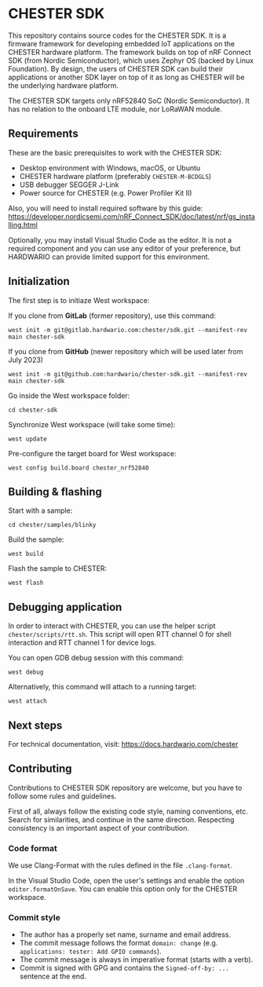 # CHESTER SDK

This repository contains source codes for the CHESTER SDK. It is a firmware framework for developing embedded IoT applications on the CHESTER hardware platform. The framework builds on top of nRF Connect SDK (from Nordic Semiconductor), which uses Zephyr OS (backed by Linux Foundation). By design, the users of CHESTER SDK can build their applications or another SDK layer on top of it as long as CHESTER will be the underlying hardware platform.

The CHESTER SDK targets only nRF52840 SoC (Nordic Semiconductor). It has no relation to the onboard LTE module, nor LoRaWAN module.

## Requirements

These are the basic prerequisites to work with the CHESTER SDK:

* Desktop environment with Windows, macOS, or Ubuntu
* CHESTER hardware platform (preferably `CHESTER-M-BCDGLS`)
* USB debugger SEGGER J-Link
* Power source for CHESTER (e.g. Power Profiler Kit II)

Also, you will need to install required software by this guide:
https://developer.nordicsemi.com/nRF_Connect_SDK/doc/latest/nrf/gs_installing.html

Optionally, you may install Visual Studio Code as the editor. It is not a required component and you can use any editor of your preference, but HARDWARIO can provide limited support for this environment.

## Initialization

The first step is to initiaze West workspace:

If you clone from **GitLab** (former repository), use this command:
```
west init -m git@gitlab.hardwario.com:chester/sdk.git --manifest-rev main chester-sdk
```

If you clone from **GitHub** (newer repository which will be used later from July 2023)
```
west init -m git@github.com:hardwario/chester-sdk.git --manifest-rev main chester-sdk
```

Go inside the West workspace folder:

```
cd chester-sdk
```

Synchronize West workspace (will take some time):

```
west update
```

Pre-configure the target board for West workspace:

```
west config build.board chester_nrf52840
```

## Building & flashing

Start with a sample:

```
cd chester/samples/blinky
```

Build the sample:

```
west build
```

Flash the sample to CHESTER:

```
west flash
```

## Debugging application

In order to interact with CHESTER, you can use the helper script `chester/scripts/rtt.sh`. This script will open RTT channel 0 for shell interaction and RTT channel 1 for device logs.

You can open GDB debug session with this command:

```
west debug
```

Alternatively, this command will attach to a running target:

```
west attach
```

## Next steps

For technical documentation, visit: https://docs.hardwario.com/chester

## Contributing

Contributions to CHESTER SDK repository are welcome, but you have to follow some rules and guidelines.

First of all, always follow the existing code style, naming conventions, etc. Search for similarities, and continue in the same direction. Respecting consistency is an important aspect of your contribution.

### Code format

We use Clang-Format with the rules defined in the file `.clang-format`.

In the Visual Studio Code, open the user's settings and enable the option `editor.formatOnSave`. You can enable this option only for the CHESTER workspace.

### Commit style

- The author has a properly set name, surname and email address.
- The commit message follows the format `domain: change` (e.g. `applications: tester: Add GPIO commands`).
- The commit message is always in imperative format (starts with a verb).
- Commit is signed with GPG and contains the `Signed-off-by: ...` sentence at the end.
